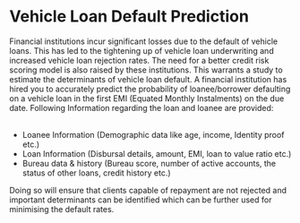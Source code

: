 # Vehicle Loan Default Prediction
Financial institutions incur significant losses due to the default of vehicle loans. This has led to the tightening up of vehicle loan underwriting and increased vehicle loan rejection rates. The need for a better credit risk scoring model is also raised by these institutions. This warrants a study to estimate the determinants of vehicle loan default. A financial institution has hired you to accurately predict the probability of loanee/borrower defaulting on a vehicle loan in the first EMI (Equated Monthly Instalments) on the due date. Following Information regarding the loan and loanee are provided:
<br><br>
<ul>
<li>Loanee Information (Demographic data like age, income, Identity proof etc.)
<li>Loan Information (Disbursal details, amount, EMI, loan to value ratio etc.)
<li>Bureau data & history (Bureau score, number of active accounts, the status of other loans, credit history etc.)
</ul>
Doing so will ensure that clients capable of repayment are not rejected and important determinants can be identified which can be further used for minimising the default rates.
